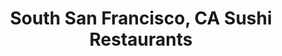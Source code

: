 ---
layout: city
title: South San Francisco, CA Sushi Restaurants
permalink: /california/south-san-francisco/
stateAbbr: CA
stateName: California
cityName: South San Francisco
---